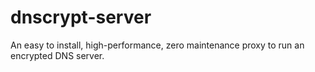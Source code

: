 dnscrypt-server
===============

An easy to install, high-performance, zero maintenance proxy to run an encrypted DNS server.
